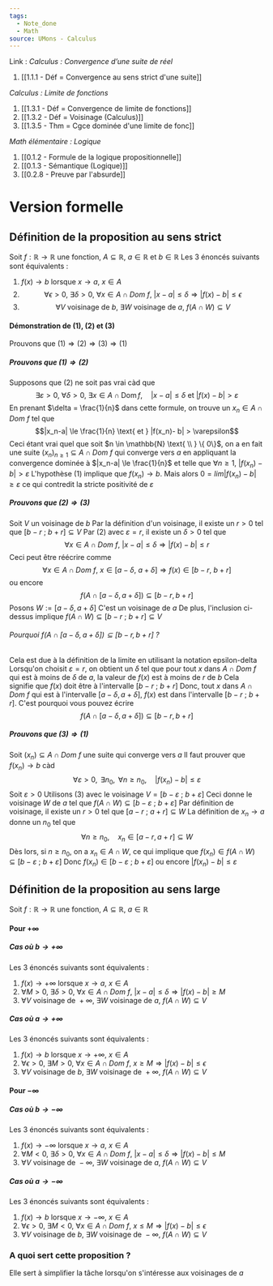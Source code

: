 ```yaml
---
tags:
  - Note_done
  - Math
source: UMons - Calculus
---
```


Link :
_Calculus : Convergence d’une suite de réel_
1. [[1.1.1 - Déf = Convergence au sens strict d'une suite]]

_Calculus : Limite de fonctions_
1. [[1.3.1 - Déf = Convergence de limite de fonctions]]
2. [[1.3.2 - Déf = Voisinage (Calculus)]]
3. [[1.3.5 - Thm = Cgce dominée d'une limite de fonc]]

_Math élémentaire : Logique_
1. [[0.1.2 - Formule de la logique propositionnelle]]
2. [[0.1.3 - Sémantique (Logique)]]
3. [[0.2.8 - Preuve par l'absurde]]


# Version formelle
## Définition de la proposition au sens strict
Soit $f : \mathbb{R} \to \mathbb{R}$ une fonction, $A \subseteq \mathbb{R},\ a \in \mathbb{R}$ et $b \in \mathbb{R}$
Les 3 énoncés suivants sont équivalents :
1. $f(x) \to b$ lorsque $x \to a,\ x \in A$
2. $$\forall \epsilon > 0,\ \exists \delta > 0,\ \forall x \in A \cap Dom\ f,\ |x-a| \le \delta \Rightarrow |f(x) - b| \le \epsilon$$
3. $$\forall V \text{ voisinage de } b,\ \exists W \text{ voisinage de } a,\ f(A \cap W) \subseteq V$$

#### Démonstration de (1), (2) et (3)
Prouvons que $(1) \Rightarrow (2) \Rightarrow (3) \Rightarrow (1)$ 
##### Prouvons que $(1) \Rightarrow (2)$
Supposons que (2) ne soit pas vrai càd que $$\exists \varepsilon > 0,\ \forall \delta > 0,\ \exists x\in A\cap\operatorname{Dom}f,\quad|x-a|\leqslant\delta\mathrm{~et~}|f(x)-b|>\varepsilon$$
En prenant $\delta = \frac{1}{n}$ dans cette formule, on trouve un $x_n \in A \cap Dom\ f$ tel que $$|x_n-a| \le \frac{1}{n} \text{ et } |f(x_n)- b| > \varepsilon$$
Ceci étant vrai quel que soit $n \in \mathbb{N} \text{ \\ } \{ 0\}$, on a en fait une suite $(x_n)_{n \ge 1} \subseteq A \cap Dom\ f$ qui converge vers $a$ en appliquant la convergence dominée à $|x_n-a| \le \frac{1}{n}$ et telle que $\forall n \ge 1,\  |f(x_n)- b| > \varepsilon$ 
L'hypothèse (1) implique que $f(x_n) \to b$. Mais alors $0 = lim|f(x_n)-b| \ge \varepsilon$ ce qui contredit la stricte positivité de $\varepsilon$ 

##### Prouvons que $(2) \Rightarrow (3)$
Soit $V$ un voisinage de $b$ 
Par la définition d'un voisinage, il existe un $r > 0$ tel que $[b-r\ ;\ b+r] \subseteq V$ 
Par (2) avec $\varepsilon = r$, il existe un $\delta > 0$ tel que $$\forall x \in A \cap Dom\ f,\ |x - a| \le \delta \Rightarrow |f(x) - b| \le r$$ Ceci peut être réécrire comme $$\forall x \in A \cap Dom\ f,\ x \in [a - \delta,\ a+\delta] \Rightarrow f(x) \in [b - r,\ b + r]$$ ou encore $$f\left(A\cap[a-\delta,a+\delta]\right)\subseteq[b-r,b+r]$$
Posons $W := [a-\delta,a+\delta]$ 
C'est un voisinage de $a$ 
De plus, l'inclusion ci-dessus implique $f(A \cap W) \subseteq [b-r\ ;\ b+r] \subseteq V$ 

###### Pourquoi $f\left(A\cap[a-\delta,a+\delta]\right)\subseteq[b-r,b+r]$ ?
Cela est due à la définition de la limite en utilisant la notation epsilon-delta
Lorsqu'on choisit $\varepsilon = r$, on obtient un $\delta$ tel que pour tout $x$ dans $A \cap Dom\ f$ qui est à moins de $\delta$ de $a$, la valeur de $f(x)$ est à moins de $r$ de $b$ 
Cela signifie que $f(x)$ doit être à l'intervalle $[b-r\ ;\ b+r]$ 
Donc, tout $x$ dans $A \cap Dom\ f$ qui est à l'intervalle $[a-\delta,a+\delta]$, $f(x)$ est dans l'intervalle $[b-r\ ;\ b+r]$. C'est pourquoi vous pouvez écrire $$f\left(A\cap[a-\delta,a+\delta]\right)\subseteq[b-r,b+r]$$
##### Prouvons que $(3) \Rightarrow (1)$
Soit $(x_n) \subseteq A \cap Dom\ f$ une suite qui converge vers $a$ 
Il faut prouver que $f(x_n) \to b$ càd $$\forall\varepsilon>0,\mathrm{~}\exists n_0,\mathrm{~}\forall n\geqslant n_0,\quad|f(x_n)-b|\leqslant\varepsilon $$
Soit $\varepsilon > 0$ 
Utilisons (3) avec le voisinage $V = [b-\varepsilon\ ;\ b+\varepsilon]$ 
Ceci donne le voisinage $W$ de $a$ tel que $f(A \cap W) \subseteq [b-\varepsilon\ ;\ b+\varepsilon]$ 
Par définition de voisinage, il existe un $r >0$ tel que $[a-r\ ;\ a+r] \subseteq W$ 
La définition de $x_n \to a$ donne un $n_0$ tel que $$\forall n\geqslant n_0,\quad x_n\in[a-r,a+r]\subseteq W$$
Dès lors, si $n \ge n_0$, on a $x_n \in A \cap W$, ce qui implique que $f(x_n) \in  f(A\cap W) \subseteq [b-\varepsilon\ ;\ b+\varepsilon]$ 
Donc $f(x_n) \in [b-\varepsilon\ ;\ b+\varepsilon]$ ou encore $|f(x_n)-b|\leqslant\varepsilon$ 

## Définition de la proposition au sens large
Soit $f : \mathbb{R} \to \mathbb{R}$ une fonction, $A \subseteq \mathbb{R},\ a \in \mathbb{R}$
#### Pour $+\infty$
##### Cas où $b \to +\infty$
Les 3 énoncés suivants sont équivalents :
1. $f(x) \to +\infty$ lorsque $x \to a,\ x \in A$
2. $\forall M > 0,\ \exists \delta > 0,\ \forall x \in A \cap Dom\ f,\ |x-a| \le \delta \Rightarrow |f(x) - b| \ge M$ 
3. $\forall V \text{ voisinage de } +\infty,\ \exists W \text{ voisinage de } a,\ f(A \cap W) \subseteq V$ 
##### Cas où $a \to +\infty$
Les 3 énoncés suivants sont équivalents :
1. $f(x) \to b$ lorsque $x \to +\infty,\ x \in A$
2. $\forall \epsilon > 0,\ \exists M > 0,\ \forall x \in A \cap Dom\ f,\ x\ge M \Rightarrow |f(x) - b| \le \epsilon$
3. $\forall V \text{ voisinage de } b,\ \exists W \text{ voisinage de } +\infty,\ f(A \cap W) \subseteq V$ 
#### Pour $-\infty$
##### Cas où $b \to -\infty$
Les 3 énoncés suivants sont équivalents :
1. $f(x) \to -\infty$ lorsque $x \to a,\ x \in A$
2. $\forall M < 0,\ \exists \delta > 0,\ \forall x \in A \cap Dom\ f,\ |x-a| \le \delta \Rightarrow |f(x) - b| \le M$ 
3. $\forall V \text{ voisinage de } -\infty,\ \exists W \text{ voisinage de } a,\ f(A \cap W) \subseteq V$ 
##### Cas où $a \to -\infty$
Les 3 énoncés suivants sont équivalents :
1. $f(x) \to b$ lorsque $x \to -\infty,\ x \in A$
2. $\forall \epsilon > 0,\ \exists M < 0,\ \forall x \in A \cap Dom\ f,\ x\le M \Rightarrow |f(x) - b| \le \epsilon$
3. $\forall V \text{ voisinage de } b,\ \exists W \text{ voisinage de } -\infty,\ f(A \cap W) \subseteq V$

### A quoi sert cette proposition ?
Elle sert à simplifier la tâche lorsqu'on s'intéresse aux voisinages de $a$
